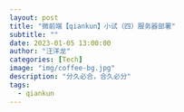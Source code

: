 ```yaml
---
layout: post
title: "微前端【qiankun】小试（四）服务器部署"
subtitle: ""
date: 2023-01-05 13:00:00
author: "汪洋龙"
categories: [Tech]
image: "img/coffee-bg.jpg"
description: "分久必合，合久必分"
tags:
  - qiankun
---
```

